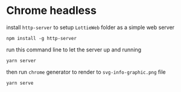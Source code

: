 
# Chrome headless

install `http-server` to setup `LottieWeb` folder as a simple web server
```
npm install -g http-server
```
run this command line to let the server up and running
```
yarn server
```

then run `chrome` generator to render to `svg-info-graphic.png` file
```
yarn serve
```